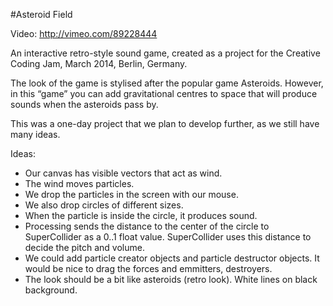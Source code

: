 #Asteroid Field

Video: http://vimeo.com/89228444

An interactive retro-style sound game, created as a project for the Creative Coding Jam, March 2014, Berlin, Germany. 

The look of the game is stylised after the popular game Asteroids. However, in this “game” you can add gravitational centres to space that will produce sounds when the asteroids pass by. 

This was a one-day project that we plan to develop further, as we still have many ideas.

Ideas:
- Our canvas has visible vectors that act as wind.
- The wind moves particles.
- We drop the particles in the screen with our mouse.
- We also drop circles of different sizes.
- When the particle is inside the circle, it produces sound.
- Processing sends the distance to the center of the circle to SuperCollider as a 0..1 float value. SuperCollider uses this distance to decide the pitch and volume.
- We could add particle creator objects and particle destructor objects. It would be nice to drag the forces and emmitters, destroyers.
- The look should be a bit like asteroids (retro look). White lines on black background.

